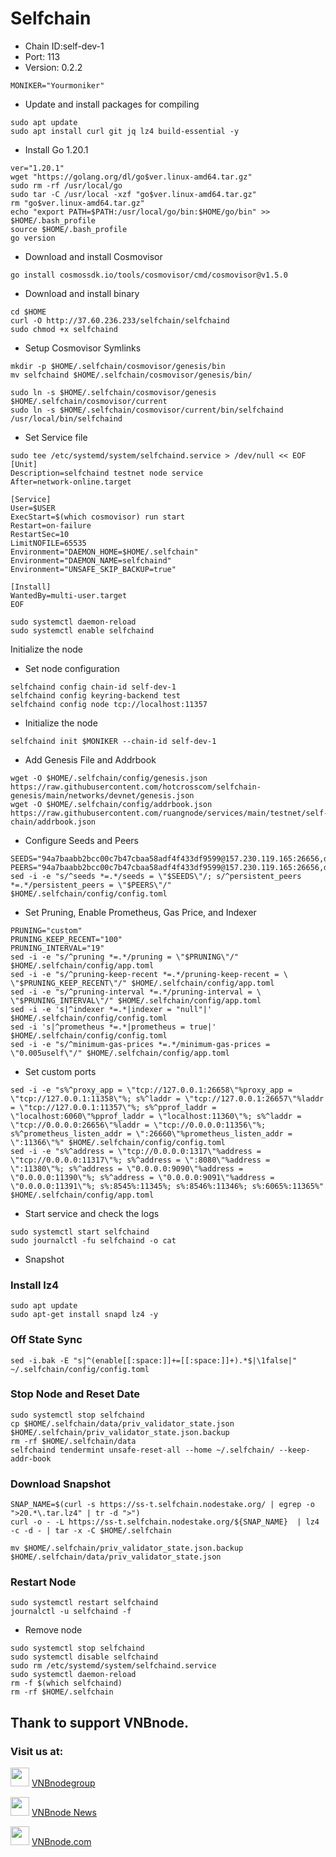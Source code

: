 # Selfchain
- Chain ID:self-dev-1
- Port: 113
- Version: 0.2.2
```
MONIKER="Yourmoniker"
```
- Update and install packages for compiling
```
sudo apt update
sudo apt install curl git jq lz4 build-essential -y
```
- Install Go 1.20.1
```
ver="1.20.1"
wget "https://golang.org/dl/go$ver.linux-amd64.tar.gz"
sudo rm -rf /usr/local/go
sudo tar -C /usr/local -xzf "go$ver.linux-amd64.tar.gz"
rm "go$ver.linux-amd64.tar.gz"
echo "export PATH=$PATH:/usr/local/go/bin:$HOME/go/bin" >> $HOME/.bash_profile
source $HOME/.bash_profile
go version
```
- Download and install Cosmovisor
```
go install cosmossdk.io/tools/cosmovisor/cmd/cosmovisor@v1.5.0
```
- Download and install binary
```
cd $HOME
curl -O http://37.60.236.233/selfchain/selfchaind
sudo chmod +x selfchaind
```
- Setup Cosmovisor Symlinks
```
mkdir -p $HOME/.selfchain/cosmovisor/genesis/bin
mv selfchaind $HOME/.selfchain/cosmovisor/genesis/bin/
```
```
sudo ln -s $HOME/.selfchain/cosmovisor/genesis $HOME/.selfchain/cosmovisor/current
sudo ln -s $HOME/.selfchain/cosmovisor/current/bin/selfchaind /usr/local/bin/selfchaind
```
- Set Service file
```
sudo tee /etc/systemd/system/selfchaind.service > /dev/null << EOF
[Unit]
Description=selfchaind testnet node service
After=network-online.target
​
[Service]
User=$USER
ExecStart=$(which cosmovisor) run start
Restart=on-failure
RestartSec=10
LimitNOFILE=65535
Environment="DAEMON_HOME=$HOME/.selfchain"
Environment="DAEMON_NAME=selfchaind"
Environment="UNSAFE_SKIP_BACKUP=true"
​
[Install]
WantedBy=multi-user.target
EOF
​
sudo systemctl daemon-reload
sudo systemctl enable selfchaind
```
Initialize the node
- Set node configuration
```
selfchaind config chain-id self-dev-1
selfchaind config keyring-backend test
selfchaind config node tcp://localhost:11357
```
- Initialize the node
```
selfchaind init $MONIKER --chain-id self-dev-1
```
- Add Genesis File and Addrbook
```
wget -O $HOME/.selfchain/config/genesis.json  https://raw.githubusercontent.com/hotcrosscom/selfchain-genesis/main/networks/devnet/genesis.json
wget -O $HOME/.selfchain/config/addrbook.json  https://raw.githubusercontent.com/ruangnode/services/main/testnet/self-chain/addrbook.json
```
- Configure Seeds and Peers
```
SEEDS="94a7baabb2bcc00c7b47cbaa58adf4f433df9599@157.230.119.165:26656,d3b5b6ca39c8c62152abbeac4669816166d96831@165.22.24.236:26656,35f478c534e2d58dc2c4acdf3eb22eeb6f23357f@165.232.125.66:26656,85bef166449c5fbb2eabbf3409a79a1376edd6f3@65.21.131.215:37656,dab7ab7c0a6c7a3ad47ed9e57765346ee2f87eda@144.76.97.251:38656,17c1b48b13c6a00d4aec8479fc0716874bab79ac@62.171.130.196:11356"
PEERS="94a7baabb2bcc00c7b47cbaa58adf4f433df9599@157.230.119.165:26656,d3b5b6ca39c8c62152abbeac4669816166d96831@165.22.24.236:26656,35f478c534e2d58dc2c4acdf3eb22eeb6f23357f@165.232.125.66:26656,85bef166449c5fbb2eabbf3409a79a1376edd6f3@65.21.131.215:37656,dab7ab7c0a6c7a3ad47ed9e57765346ee2f87eda@144.76.97.251:38656,17c1b48b13c6a00d4aec8479fc0716874bab79ac@62.171.130.196:11356"
sed -i -e "s/^seeds *=.*/seeds = \"$SEEDS\"/; s/^persistent_peers *=.*/persistent_peers = \"$PEERS\"/" $HOME/.selfchain/config/config.toml
```
- Set Pruning, Enable Prometheus, Gas Price, and Indexer
```
PRUNING="custom"
PRUNING_KEEP_RECENT="100"
PRUNING_INTERVAL="19"
sed -i -e "s/^pruning *=.*/pruning = \"$PRUNING\"/" $HOME/.selfchain/config/app.toml
sed -i -e "s/^pruning-keep-recent *=.*/pruning-keep-recent = \
\"$PRUNING_KEEP_RECENT\"/" $HOME/.selfchain/config/app.toml
sed -i -e "s/^pruning-interval *=.*/pruning-interval = \
\"$PRUNING_INTERVAL\"/" $HOME/.selfchain/config/app.toml
sed -i -e 's|^indexer *=.*|indexer = "null"|' $HOME/.selfchain/config/config.toml
sed -i 's|^prometheus *=.*|prometheus = true|' $HOME/.selfchain/config/config.toml
sed -i -e "s/^minimum-gas-prices *=.*/minimum-gas-prices = \"0.005uself\"/" $HOME/.selfchain/config/app.toml
```
- Set custom ports
```
sed -i -e "s%^proxy_app = \"tcp://127.0.0.1:26658\"%proxy_app = \"tcp://127.0.0.1:11358\"%; s%^laddr = \"tcp://127.0.0.1:26657\"%laddr = \"tcp://127.0.0.1:11357\"%; s%^pprof_laddr = \"localhost:6060\"%pprof_laddr = \"localhost:11360\"%; s%^laddr = \"tcp://0.0.0.0:26656\"%laddr = \"tcp://0.0.0.0:11356\"%; s%^prometheus_listen_addr = \":26660\"%prometheus_listen_addr = \":11366\"%" $HOME/.selfchain/config/config.toml
sed -i -e "s%^address = \"tcp://0.0.0.0:1317\"%address = \"tcp://0.0.0.0:11317\"%; s%^address = \":8080\"%address = \":11380\"%; s%^address = \"0.0.0.0:9090\"%address = \"0.0.0.0:11390\"%; s%^address = \"0.0.0.0:9091\"%address = \"0.0.0.0:11391\"%; s%:8545%:11345%; s%:8546%:11346%; s%:6065%:11365%" $HOME/.selfchain/config/app.toml
```
- Start service and check the logs
```
sudo systemctl start selfchaind
sudo journalctl -fu selfchaind -o cat
```
- Snapshot
### Install lz4
```
sudo apt update
sudo apt-get install snapd lz4 -y
```
### Off State Sync
```
sed -i.bak -E "s|^(enable[[:space:]]+=[[:space:]]+).*$|\1false|" ~/.selfchain/config/config.toml
```
### Stop Node and Reset Date
```
sudo systemctl stop selfchaind
cp $HOME/.selfchain/data/priv_validator_state.json $HOME/.selfchain/priv_validator_state.json.backup
rm -rf $HOME/.selfchain/data
selfchaind tendermint unsafe-reset-all --home ~/.selfchain/ --keep-addr-book
```
### Download Snapshot
```
SNAP_NAME=$(curl -s https://ss-t.selfchain.nodestake.org/ | egrep -o ">20.*\.tar.lz4" | tr -d ">")
curl -o - -L https://ss-t.selfchain.nodestake.org/${SNAP_NAME}  | lz4 -c -d - | tar -x -C $HOME/.selfchain
```
```
mv $HOME/.selfchain/priv_validator_state.json.backup $HOME/.selfchain/data/priv_validator_state.json
```
### Restart Node
```
sudo systemctl restart selfchaind
journalctl -u selfchaind -f
```
- Remove node
```
sudo systemctl stop selfchaind
sudo systemctl disable selfchaind
sudo rm /etc/systemd/system/selfchaind.service
sudo systemctl daemon-reload
rm -f $(which selfchaind)
rm -rf $HOME/.selfchain
```
## Thank to support VNBnode.
### Visit us at:

<img src="https://user-images.githubusercontent.com/50621007/183283867-56b4d69f-bc6e-4939-b00a-72aa019d1aea.png" width="30"/> <a href="https://t.me/VNBnodegroup" target="_blank">VNBnodegroup</a>

<img src="https://user-images.githubusercontent.com/50621007/183283867-56b4d69f-bc6e-4939-b00a-72aa019d1aea.png" width="30"/> <a href="https://t.me/Vnbnode" target="_blank">VNBnode News</a>

<img src="https://github.com/vnbnode/binaries/blob/main/Logo/VNBnode.jpg" width="30"/> <a href="https://VNBnode.com" target="_blank">VNBnode.com</a>
